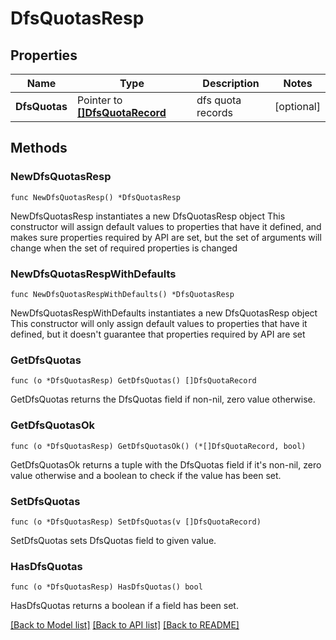 # DfsQuotasResp

## Properties

Name | Type | Description | Notes
------------ | ------------- | ------------- | -------------
**DfsQuotas** | Pointer to [**[]DfsQuotaRecord**](DfsQuotaRecord.md) | dfs quota records | [optional] 

## Methods

### NewDfsQuotasResp

`func NewDfsQuotasResp() *DfsQuotasResp`

NewDfsQuotasResp instantiates a new DfsQuotasResp object
This constructor will assign default values to properties that have it defined,
and makes sure properties required by API are set, but the set of arguments
will change when the set of required properties is changed

### NewDfsQuotasRespWithDefaults

`func NewDfsQuotasRespWithDefaults() *DfsQuotasResp`

NewDfsQuotasRespWithDefaults instantiates a new DfsQuotasResp object
This constructor will only assign default values to properties that have it defined,
but it doesn't guarantee that properties required by API are set

### GetDfsQuotas

`func (o *DfsQuotasResp) GetDfsQuotas() []DfsQuotaRecord`

GetDfsQuotas returns the DfsQuotas field if non-nil, zero value otherwise.

### GetDfsQuotasOk

`func (o *DfsQuotasResp) GetDfsQuotasOk() (*[]DfsQuotaRecord, bool)`

GetDfsQuotasOk returns a tuple with the DfsQuotas field if it's non-nil, zero value otherwise
and a boolean to check if the value has been set.

### SetDfsQuotas

`func (o *DfsQuotasResp) SetDfsQuotas(v []DfsQuotaRecord)`

SetDfsQuotas sets DfsQuotas field to given value.

### HasDfsQuotas

`func (o *DfsQuotasResp) HasDfsQuotas() bool`

HasDfsQuotas returns a boolean if a field has been set.


[[Back to Model list]](../README.md#documentation-for-models) [[Back to API list]](../README.md#documentation-for-api-endpoints) [[Back to README]](../README.md)



